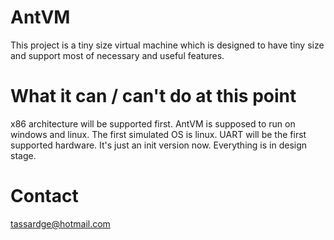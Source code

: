 AntVM
=====

This project is a tiny size virtual machine which is designed to
have tiny size and support most of necessary and useful features.

What it can / can't do at this point
==========================

x86 architecture will be supported first. AntVM is supposed to 
run on windows and linux. The first simulated OS is linux. UART
will be the first supported hardware.
It's just an init version now. Everything is in design stage.

Contact
=======

tassardge@hotmail.com
